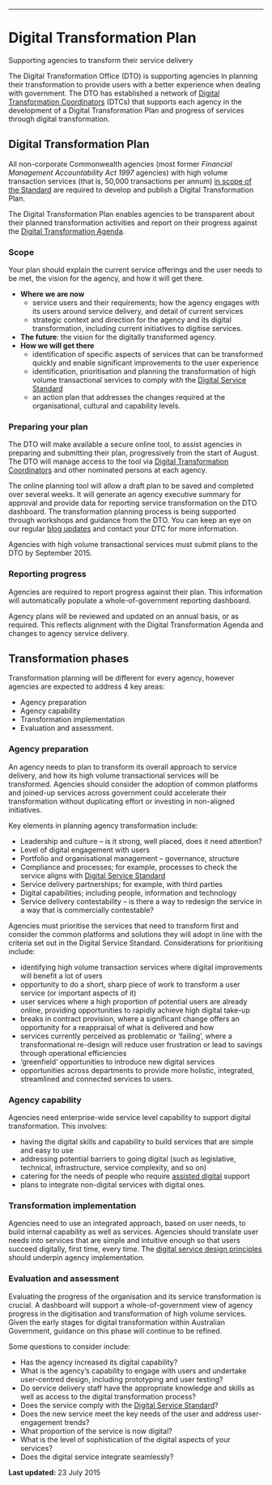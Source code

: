 ---
Digital Transformation Plan 
===========================

Supporting agencies to transform their service delivery

The Digital Transformation Office (DTO) is supporting agencies in
planning their transformation to provide users with a better experience
when dealing with government. The DTO has established a network of
[Digital Transformation
Coordinators](http://www.dto.gov.au/standard/digital-transformation-plan/digital-transformation-coordinators)
(DTCs) that supports each agency in the development of a Digital
Transformation Plan and progress of services through digital
transformation.

Digital Transformation Plan
---------------------------

All non-corporate Commonwealth agencies (most former *Financial
Management Accountability Act 1997* agencies) with high volume
transaction services (that is, 50,000 transactions per annum) [in scope
of the Standard](http://www.dto.gov.au/standard/scope-digital-service-standard) are required
to develop and publish a Digital Transformation Plan.

The Digital Transformation Plan enables agencies to be transparent about
their planned transformation activities and report on their progress
against the [Digital Transformation Agenda](http://www.dto.gov.au/budget). 

### Scope

Your plan should explain the current service offerings and the user
needs to be met, the vision for the agency, and how it will get there.

-   **Where we are now**
    -   service users and their requirements; how the agency engages
        with its users around service delivery, and detail of current
        services
    -   strategic context and direction for the agency and its digital
        transformation, including current initiatives to digitise
        services.
-   **The future**: the vision for the digitally transformed agency.
-   **How we will get there**
    -   identification of specific aspects of services that can be
        transformed quickly and enable significant improvements to the
        user experience
    -   identification, prioritisation and planning the transformation
        of high volume transactional services to comply with the
        [Digital Service Standard](http://www.dto.gov.au/standard)
    -   an action plan that addresses the changes required at the
        organisational, cultural and capability levels.

### Preparing your plan

The DTO will make available a secure online tool, to assist agencies in
preparing and submitting their plan, progressively from the start of
August. The DTO will manage access to the tool via [Digital
Transformation
Coordinators](http://www.dto.gov.au/standard/digital-transformation-plan/digital-transformation-coordinators)
and other nominated persons at each agency.

The online planning tool will allow a draft plan to be saved and
completed over several weeks. It will generate an agency executive
summary for approval and provide data for reporting service
transformation on the DTO dashboard. The transformation planning process
is being supported through workshops and guidance from the DTO. You can
keep an eye on our regular [blog updates](http://www.dto.gov.au/blog) and contact your DTC
for more information.

Agencies with high volume transactional services must submit plans to
the DTO by September 2015.  

### Reporting progress

Agencies are required to report progress against their plan. This
information will automatically populate a whole-of-government reporting
dashboard.

Agency plans will be reviewed and updated on an annual basis, or as
required. This reflects alignment with the Digital Transformation Agenda
and changes to agency service delivery.

Transformation phases
---------------------

Transformation planning will be different for every agency, however
agencies are expected to address 4 key areas:

-   Agency preparation
-   Agency capability
-   Transformation implementation
-   Evaluation and assessment.

### Agency preparation

An agency needs to plan to transform its overall approach to service
delivery, and how its high volume transactional services will be
transformed. Agencies should consider the adoption of common platforms
and joined-up services across government could accelerate their
transformation without duplicating effort or investing in non-aligned
initiatives.

Key elements in planning agency transformation include:

-   Leadership and culture – is it strong, well placed, does it need
    attention?
-   Level of digital engagement with users
-   Portfolio and organisational management – governance, structure
-   Compliance and processes; for example, processes to check the
    service aligns with [Digital Service Standard](http://www.dto.gov.au/standard)
-   Service delivery partnerships; for example, with third parties
-   Digital capabilities; including people, information and technology
-   Service delivery contestability – is there a way to redesign the
    service in a way that is commercially contestable?

Agencies must prioritise the services that need to transform first and
consider the common platforms and solutions they will adopt in line with
the criteria set out in the Digital Service Standard. Considerations for
prioritising include:

-   identifying high volume transaction services where digital
    improvements will benefit a lot of users
-   opportunity to do a short, sharp piece of work to transform a user
    service (or important aspects of it)
-   user services where a high proportion of potential users are already
    online, providing opportunities to rapidly achieve high digital
    take-up
-   breaks in contract provision, where a significant change offers an
    opportunity for a reappraisal of what is delivered and how
-   services currently perceived as problematic or ‘failing’, where a
    transformational re-design will reduce user frustration or lead to
    savings through operational efficiencies
-   ‘greenfield’ opportunities to introduce new digital services
-   opportunities across departments to provide more holistic,
    integrated, streamlined and connected services to users.

### Agency capability

Agencies need enterprise-wide service level capability to support
digital transformation. This involves:

-   having the digital skills and capability to build services that are
    simple and easy to use
-   addressing potential barriers to going digital (such as legislative,
    technical, infrastructure, service complexity, and so on)
-   catering for the needs of people who require [assisted
    digital](http://www.dto.gov.au/design-guides/guide/assisted-digital) support
-   plans to integrate non-digital services with digital ones.

### Transformation implementation

Agencies need to use an integrated approach, based on user needs, to
build internal capability as well as services. Agencies should translate
user needs into services that are simple and intuitive enough so that
users succeed digitally, first time, every time. The [digital service
design principles](http://www.dto.gov.au/standard/design-principles) should underpin agency
implementation.

### Evaluation and assessment

Evaluating the progress of the organisation and its service
transformation is crucial. A dashboard will support a
whole-of-government view of agency progress in the digitisation and
transformation of high volume services. Given the early stages for
digital transformation within Australian Government, guidance on this
phase will continue to be refined.

Some questions to consider include:

-   Has the agency increased its digital capability?
-   What is the agency’s capability to engage with users and undertake
    user-centred design, including prototyping and user testing?
-   Do service delivery staff have the appropriate knowledge and skills
    as well as access to the digital transformation process?
-   Does the service comply with the [Digital Service
    Standard](http://www.dto.gov.au/standard/)?
-   Does the new service meet the key needs of the user and address
    user-engagement trends?
-   What proportion of the service is now digital?
-   What is the level of sophistication of the digital aspects of your
    services?
-   Does the digital service integrate seamlessly?

**Last updated:** 23 July 2015 
